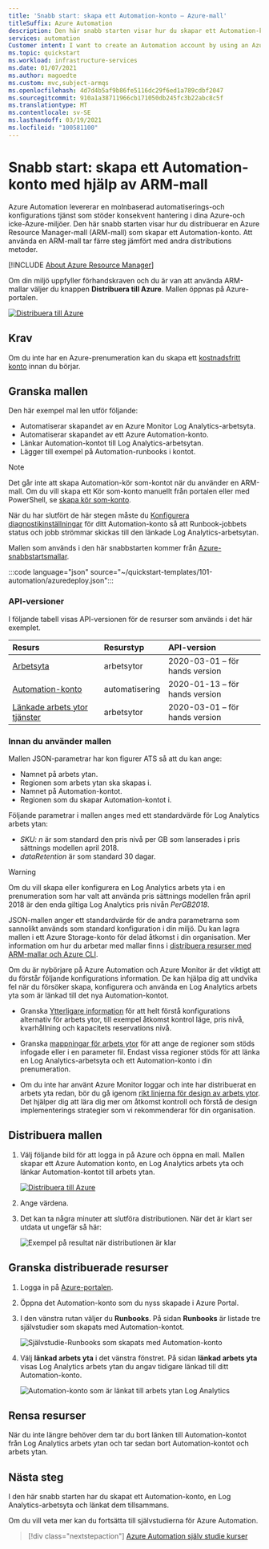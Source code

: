 ```yaml
---
title: 'Snabb start: skapa ett Automation-konto – Azure-mall'
titleSuffix: Azure Automation
description: Den här snabb starten visar hur du skapar ett Automation-konto med hjälp av Azure Resource Manager-mallen.
services: automation
Customer intent: I want to create an Automation account by using an Azure Resource Manager template so that I can automate processes with runbooks.
ms.topic: quickstart
ms.workload: infrastructure-services
ms.date: 01/07/2021
ms.author: magoedte
ms.custom: mvc,subject-armqs
ms.openlocfilehash: 4d7d4b5af9b86fe5116dc29f6ed1a789cdbf2047
ms.sourcegitcommit: 910a1a38711966cb171050db245fc3b22abc8c5f
ms.translationtype: MT
ms.contentlocale: sv-SE
ms.lasthandoff: 03/19/2021
ms.locfileid: "100581100"
---
```

# <a name="quickstart-create-an-automation-account-by-using-arm-template"></a>Snabb start: skapa ett Automation-konto med hjälp av ARM-mall

Azure Automation levererar en molnbaserad automatiserings-och konfigurations tjänst som stöder konsekvent hantering i dina Azure-och icke-Azure-miljöer. Den här snabb starten visar hur du distribuerar en Azure Resource Manager-mall (ARM-mall) som skapar ett Automation-konto. Att använda en ARM-mall tar färre steg jämfört med andra distributions metoder.

[!INCLUDE [About Azure Resource Manager](../../includes/resource-manager-quickstart-introduction.md)]

Om din miljö uppfyller förhandskraven och du är van att använda ARM-mallar väljer du knappen **Distribuera till Azure**. Mallen öppnas på Azure-portalen.

[![Distribuera till Azure](../media/template-deployments/deploy-to-azure.svg)](https://portal.azure.com/#create/Microsoft.Template/uri/https%3A%2F%2Fraw.githubusercontent.com%2FAzure%2Fazure-quickstart-templates%2Fmaster%2F101-automation%2Fazuredeploy.json)

## <a name="prerequisites"></a>Krav

Om du inte har en Azure-prenumeration kan du skapa ett [kostnadsfritt konto](https://azure.microsoft.com/free/?WT.mc_id=A261C142F) innan du börjar.

## <a name="review-the-template"></a>Granska mallen

Den här exempel mal len utför följande:

* Automatiserar skapandet av en Azure Monitor Log Analytics-arbetsyta.
* Automatiserar skapandet av ett Azure Automation-konto.
* Länkar Automation-kontot till Log Analytics-arbetsytan.
* Lägger till exempel på Automation-runbooks i kontot.

>[!NOTE]
>Det går inte att skapa Automation-kör som-kontot när du använder en ARM-mall. Om du vill skapa ett Kör som-konto manuellt från portalen eller med PowerShell, se [skapa kör som-konto](create-run-as-account.md).

När du har slutfört de här stegen måste du [Konfigurera diagnostikinställningar](automation-manage-send-joblogs-log-analytics.md) för ditt Automation-konto så att Runbook-jobbets status och jobb strömmar skickas till den länkade Log Analytics-arbetsytan.

Mallen som används i den här snabbstarten kommer från [Azure-snabbstartsmallar](https://azure.microsoft.com/resources/templates/101-automation/).

:::code language="json" source="~/quickstart-templates/101-automation/azuredeploy.json":::

### <a name="api-versions"></a>API-versioner

I följande tabell visas API-versionen för de resurser som används i det här exemplet.

| Resurs | Resurstyp | API-version |
|:---|:---|:---|
| [Arbetsyta](/azure/templates/microsoft.operationalinsights/workspaces) | arbetsytor | 2020-03-01 – för hands version |
| [Automation-konto](/azure/templates/microsoft.automation/automationaccounts) | automatisering | 2020-01-13 – för hands version |
| [Länkade arbets ytor tjänster](/azure/templates/microsoft.operationalinsights/workspaces/linkedservices) | arbetsytor | 2020-03-01 – för hands version |

### <a name="before-you-use-the-template"></a>Innan du använder mallen

Mallen JSON-parametrar har kon figurer ATS så att du kan ange:

* Namnet på arbets ytan.
* Regionen som arbets ytan ska skapas i.
* Namnet på Automation-kontot.
* Regionen som du skapar Automation-kontot i.

Följande parametrar i mallen anges med ett standardvärde för Log Analytics arbets ytan:

* *SKU: n* är som standard den pris nivå per GB som lanserades i pris sättnings modellen april 2018.
* *dataRetention* är som standard 30 dagar.

>[!WARNING]
>Om du vill skapa eller konfigurera en Log Analytics arbets yta i en prenumeration som har valt att använda pris sättnings modellen från april 2018 är den enda giltiga Log Analytics pris nivån *PerGB2018*.
>

JSON-mallen anger ett standardvärde för de andra parametrarna som sannolikt används som standard konfiguration i din miljö. Du kan lagra mallen i ett Azure Storage-konto för delad åtkomst i din organisation. Mer information om hur du arbetar med mallar finns i [distribuera resurser med ARM-mallar och Azure CLI](../azure-resource-manager/templates/deploy-cli.md).

Om du är nybörjare på Azure Automation och Azure Monitor är det viktigt att du förstår följande konfigurations information. De kan hjälpa dig att undvika fel när du försöker skapa, konfigurera och använda en Log Analytics arbets yta som är länkad till det nya Automation-kontot.

* Granska [Ytterligare information](../azure-monitor/logs/resource-manager-workspace.md#create-a-log-analytics-workspace) för att helt förstå konfigurations alternativ för arbets ytor, till exempel åtkomst kontrol läge, pris nivå, kvarhållning och kapacitets reservations nivå.

* Granska [mappningar för arbets ytor](how-to/region-mappings.md) för att ange de regioner som stöds infogade eller i en parameter fil. Endast vissa regioner stöds för att länka en Log Analytics-arbetsyta och ett Automation-konto i din prenumeration.

* Om du inte har använt Azure Monitor loggar och inte har distribuerat en arbets yta redan, bör du gå igenom [rikt linjerna för design av arbets ytor](../azure-monitor/logs/design-logs-deployment.md). Det hjälper dig att lära dig mer om åtkomst kontroll och förstå de design implementerings strategier som vi rekommenderar för din organisation.

## <a name="deploy-the-template"></a>Distribuera mallen

1. Välj följande bild för att logga in på Azure och öppna en mall. Mallen skapar ett Azure Automation konto, en Log Analytics arbets yta och länkar Automation-kontot till arbets ytan.

    [![Distribuera till Azure](../media/template-deployments/deploy-to-azure.svg)](https://portal.azure.com/#create/Microsoft.Template/uri/https%3A%2F%2Fraw.githubusercontent.com%2FAzure%2Fazure-quickstart-templates%2Fmaster%2F101-automation%2Fazuredeploy.json)

2. Ange värdena.

3. Det kan ta några minuter att slutföra distributionen. När det är klart ser utdata ut ungefär så här:

    ![Exempel på resultat när distributionen är klar](media/quickstart-create-automation-account-template/template-output.png)

## <a name="review-deployed-resources"></a>Granska distribuerade resurser

1. Logga in på [Azure-portalen](https://portal.azure.com).

2. Öppna det Automation-konto som du nyss skapade i Azure Portal. 

3. I den vänstra rutan väljer du **Runbooks**. På sidan **Runbooks** är listade tre självstudier som skapats med Automation-kontot.

    ![Självstudie-Runbooks som skapats med Automation-konto](./media/quickstart-create-automation-account-template/automation-sample-runbooks.png)

4. Välj **länkad arbets yta** i det vänstra fönstret. På sidan **länkad arbets yta** visas Log Analytics arbets ytan du angav tidigare länkad till ditt Automation-konto.

    ![Automation-konto som är länkat till arbets ytan Log Analytics](./media/quickstart-create-automation-account-template/automation-account-linked-workspace.png)

## <a name="clean-up-resources"></a>Rensa resurser

När du inte längre behöver dem tar du bort länken till Automation-kontot från Log Analytics arbets ytan och tar sedan bort Automation-kontot och arbets ytan.

## <a name="next-steps"></a>Nästa steg

I den här snabb starten har du skapat ett Automation-konto, en Log Analytics-arbetsyta och länkat dem tillsammans.

Om du vill veta mer kan du fortsätta till självstudierna för Azure Automation.

> [!div class="nextstepaction"]
> [Azure Automation själv studie kurser](learn/automation-tutorial-runbook-graphical.md)